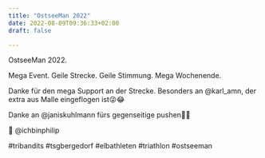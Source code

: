 ```yaml
---
title: "OstseeMan 2022"
date: 2022-08-09T09:36:33+02:00
draft: false

---
```


OstseeMan 2022.

Mega Event. Geile Strecke. Geile Stimmung. Mega Wochenende.

Danke für den mega Support an der Strecke.
Besonders an @karl_amn, der extra aus Malle eingeflogen ist😜😂

Danke an @janiskuhlmann fürs gegenseitige pushen💪🏻

📸 @ichbinphilip

#tribandits #tsgbergedorf #elbathleten #triathlon #ostseeman

